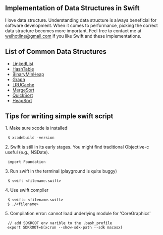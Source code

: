 ## Implementation of Data Structures in Swift
I love data structure. Understanding data structure is always beneficial for software development. When it comes to performance, picking the correct data structure becomes more important. Feel free to contact me at <weihotline@gmail.com> if you like Swift and these implementations.

## List of Common Data Structures
* [LinkedList](https://github.com/weihotline/SwiftDataStructure/blob/master/lib/LinkedList.swift)
* [HashTable](https://github.com/weihotline/SwiftDataStructure/blob/master/lib/HashTable.swift)
* [BinaryMinHeap](https://github.com/weihotline/SwiftDataStructure/blob/master/lib/BinaryMinHeap.swift)
* [Graph](https://github.com/weihotline/SwiftDataStructure/blob/master/lib/Graph.swift)
* [LRUCache](https://github.com/weihotline/SwiftDataStructure/blob/master/lib/LRUCache.swift)
* [MergeSort](https://github.com/weihotline/SwiftDataStructure/blob/master/lib/MergeSort.swift)
* [QuickSort](https://github.com/weihotline/SwiftDataStructure/blob/master/lib/QuickSort.swift)
* [HeapSort](https://github.com/weihotline/SwiftDataStructure/blob/master/lib/HeapSort.swift)

## Tips for writing simple swift script
<p>
1. Make sure xcode is installed
<pre> <code>$ xcodebuild -version
</code></pre>
2. Swift is still in its early stages. You might find traditional Objective-c useful (e.g., NSDate).
<pre> <code>import Foundation
</code></pre>
3. Run swift in the terminal (playground is quite buggy)
<pre> <code>$ swift &lt;filename.swift&gt;
</code></pre>
4. Use swift compiler
<pre> <code>$ swiftc &lt;filename.swift&gt;
 $ ./&lt;filename&gt;
</code></pre>
5. Compilation error: cannot load underlying module for 'CoreGraphics'
<pre> <code>// add SDKROOT env varible to the .bash_profile
 export SDKROOT=$(xcrun --show-sdk-path --sdk macosx)
</code></pre>
</p>
